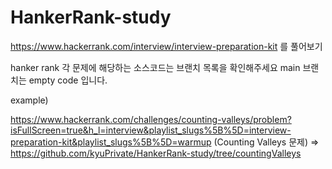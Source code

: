 # HankerRank-study
https://www.hackerrank.com/interview/interview-preparation-kit 를 풀어보기

hanker rank 각 문제에 해당하는 소스코드는 브랜치 목록을 확인해주세요
main 브랜치는 empty code 입니다.

example)

https://www.hackerrank.com/challenges/counting-valleys/problem?isFullScreen=true&h_l=interview&playlist_slugs%5B%5D=interview-preparation-kit&playlist_slugs%5B%5D=warmup (Counting Valleys 문제)
=> https://github.com/kyuPrivate/HankerRank-study/tree/countingValleys
